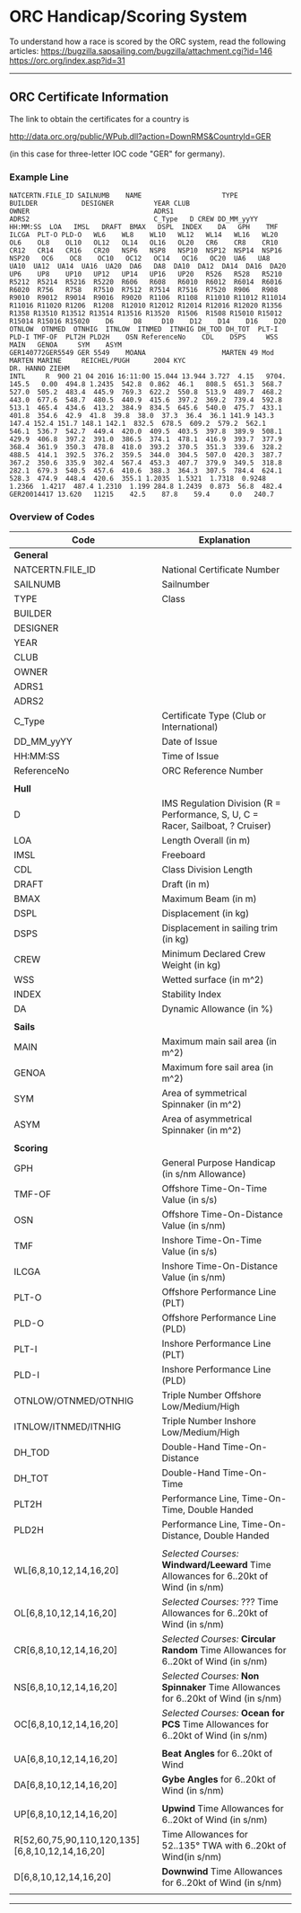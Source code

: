 # ORC Handicap/Scoring System

To understand how a race is scored by the ORC system, read the following articles:
https://bugzilla.sapsailing.com/bugzilla/attachment.cgi?id=146
https://orc.org/index.asp?id=31

---

## ORC Certificate Information

The link to obtain the certificates for a country is

  http://data.orc.org/public/WPub.dll?action=DownRMS&CountryId=GER
  
(in this case for three-letter IOC code "GER" for germany).

### Example Line

```
NATCERTN.FILE_ID SAILNUMB    NAME                    TYPE              BUILDER           DESIGNER          YEAR CLUB                                OWNER                               ADRS1                               ADRS2                               C_Type   D CREW DD_MM_yyYY HH:MM:SS  LOA   IMSL   DRAFT  BMAX   DSPL  INDEX    DA   GPH    TMF    ILCGA  PLT-O PLD-O   WL6    WL8    WL10   WL12   WL14   WL16   WL20   OL6    OL8    OL10   OL12   OL14   OL16   OL20   CR6    CR8    CR10   CR12   CR14   CR16   CR20   NSP6   NSP8   NSP10  NSP12  NSP14  NSP16  NSP20   OC6    OC8    OC10   OC12   OC14   OC16   OC20  UA6   UA8   UA10  UA12  UA14  UA16  UA20  DA6   DA8  DA10  DA12  DA14  DA16  DA20   UP6    UP8    UP10   UP12   UP14   UP16   UP20   R526   R528   R5210  R5212  R5214  R5216  R5220  R606   R608   R6010  R6012  R6014  R6016  R6020  R756   R758   R7510  R7512  R7514  R7516  R7520  R906   R908   R9010  R9012  R9014  R9016  R9020  R1106  R1108  R11010 R11012 R11014 R11016 R11020 R1206  R1208  R12010 R12012 R12014 R12016 R12020 R1356  R1358 R13510 R13512 R13514 R13516 R13520  R1506  R1508 R15010 R15012 R15014 R15016 R15020    D6     D8     D10    D12    D14    D16    D20 OTNLOW  OTNMED  OTNHIG  ITNLOW  ITNMED  ITNHIG DH_TOD DH_TOT  PLT-I PLD-I TMF-OF  PLT2H PLD2H    OSN ReferenceNo    CDL    DSPS     WSS    MAIN   GENOA     SYM    ASYM
GER140772GER5549 GER 5549    MOANA                   MARTEN 49 Mod     MARTEN MARINE     REICHEL/PUGH      2004 KYC                                 DR. HANNO ZIEHM                                                                                             INTL     R  900 21 04 2016 16:11:00 15.044 13.944 3.727  4.15   9704. 145.5   0.00  494.8 1.2435  542.8  0.862  46.1   808.5  651.3  568.7  527.0  505.2  483.4  445.9  769.3  622.2  550.8  513.9  489.7  468.2  443.0  677.6  548.7  480.5  440.9  415.6  397.2  369.2  739.4  592.8  513.1  465.4  434.6  413.2  384.9  834.5  645.6  540.0  475.7  433.1  401.8  354.6  42.9  41.8  39.8  38.0  37.3  36.4  36.1 141.9 143.3 147.4 152.4 151.7 148.1 142.1  832.5  678.5  609.2  579.2  562.1  546.1  536.7  542.7  449.4  420.0  409.5  403.5  397.8  389.9  508.1  429.9  406.8  397.2  391.0  386.5  374.1  478.1  416.9  393.7  377.9  368.4  361.9  350.3  478.8  418.0  393.2  370.5  351.3  339.6  328.2  488.5  414.1  392.5  376.2  359.5  344.0  304.5  507.0  420.3  387.7  367.2  350.6  335.9  302.4  567.4  453.3  407.7  379.9  349.5  318.8  282.1  679.3  540.5  457.6  410.6  388.3  364.3  307.5  784.4  624.1  528.3  474.9  448.4  420.6  355.1 1.2035  1.5321  1.7318  0.9248  1.2366  1.4217  487.4 1.2310  1.199 284.8 1.2439  0.873  56.8  482.4 GER20014417 13.620   11215    42.5    87.8    59.4     0.0   240.7
```

### Overview of Codes

| Code | Explanation |
| ----------------- | --------------------------------------- |
| **General** ||
| NATCERTN.FILE_ID  | National Certificate Number |
| SAILNUMB          | Sailnumber                  |
| TYPE              | Class                       |
| BUILDER           | |
| DESIGNER          | |
| YEAR              | |
| CLUB              | |
| OWNER             | |
| ADRS1             | |
| ADRS2             | |
| C_Type            | Certificate Type (Club or International) |
| DD_MM_yyYY        | Date of Issue |
| HH:MM:SS          | Time of Issue |
| ReferenceNo       | ORC Reference Number  | 
|||
| **Hull** ||
| D                 | IMS Regulation Division (R = Performance, S, U, C = Racer, Sailboat, ? Cruiser) |
| LOA               | Length Overall (in m)
| IMSL              | Freeboard
| CDL               | Class Division Length
| DRAFT             | Draft (in m)
| BMAX              | Maximum Beam (in m)
| DSPL              | Displacement (in kg)
| DSPS              | Displacement in sailing trim (in kg)
| CREW              | Minimum Declared Crew Weight (in kg) |
| WSS               | Wetted surface (in m^2)
| INDEX             | Stability Index
| DA                | Dynamic Allowance (in %)
|||
| **Sails** ||
| MAIN   | Maximum main sail area (in m^2)
| GENOA  | Maximum fore sail area (in m^2)
| SYM    | Area of symmetrical Spinnaker (in m^2)
| ASYM   | Area of asymmetrical Spinnaker (in m^2)
|||
| **Scoring** ||
| GPH               | General Purpose Handicap (in s/nm Allowance)
| TMF-OF            | Offshore Time-On-Time Value (in s/s)
| OSN               | Offshore Time-On-Distance Value (in s/nm)
| TMF               | Inshore Time-On-Time Value (in s/s)
| ILCGA             | Inshore Time-On-Distance Value (in s/nm)
| PLT-O             | Offshore Performance Line (PLT)
| PLD-O             | Offshore Performance Line (PLD)
| PLT-I             | Inshore Performance Line (PLT)
| PLD-I             | Inshore Performance Line (PLD)
| OTNLOW/OTNMED/OTNHIG  | Triple Number Offshore Low/Medium/High
| ITNLOW/ITNMED/ITNHIG  | Triple Number Inshore Low/Medium/High
| DH_TOD    | Double-Hand Time-On-Distance
| DH_TOT    | Double-Hand Time-On-Time
| PLT2H | Performance Line, Time-On-Time, Double Handed
| PLD2H | Performance Line, Time-On-Distance, Double Handed
|||
| WL[6,8,10,12,14,16,20] | *Selected Courses:* **Windward/Leeward** Time Allowances for 6..20kt of Wind (in s/nm)
| OL[6,8,10,12,14,16,20] | *Selected Courses:* ??? Time Allowances for 6..20kt of Wind (in s/nm)
| CR[6,8,10,12,14,16,20] | *Selected Courses:* **Circular Random** Time Allowances for 6..20kt of Wind (in s/nm)
| NS[6,8,10,12,14,16,20] | *Selected Courses:* **Non Spinnaker** Time Allowances for 6..20kt of Wind (in s/nm)
| OC[6,8,10,12,14,16,20] | *Selected Courses:* **Ocean for PCS** Time Allowances for 6..20kt of Wind (in s/nm)
|||
| UA[6,8,10,12,14,16,20] | **Beat Angles** for 6..20kt of Wind
| DA[6,8,10,12,14,16,20] | **Gybe Angles** for 6..20kt of Wind (in s/nm)
|||
| UP[6,8,10,12,14,16,20] | **Upwind** Time Allowances for 6..20kt of Wind (in s/nm)
| R[52,60,75,90,110,120,135][6,8,10,12,14,16,20] | Time Allowances for 52..135° TWA with 6..20kt of Wind(in s/nm)  
| D[6,8,10,12,14,16,20] | **Downwind** Time Allowances for 6..20kt of Wind (in s/nm)
||| 
   

---